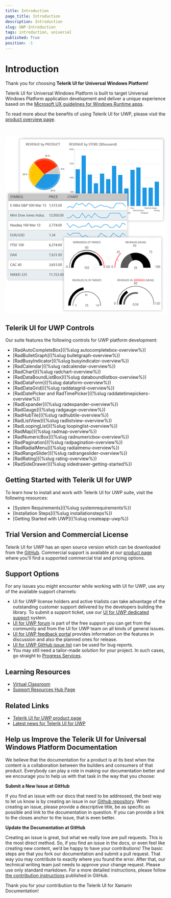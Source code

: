```yaml
---
title: Introduction
page_title: Introduction
description: Introduction
slug: UWP-Introduction
tags: introduction, universal
published: True
position: -1
---
```


# Introduction

Thank you for choosing **Telerik UI for Universal Windows Platform!**

Telerik UI for Universal Windows Platform is built to target Universal Windows Platform application development and deliver a unique experience based on the [Microsoft UX guidelines for Windows Runtime apps](http://msdn.microsoft.com/en-us/library/windows/apps/hh465424.aspx).  

To read more about the benefits of using Telerik UI for UWP, please visit the [product overview page](https://www.telerik.com/universal-windows-platform-ui).

<style>
/* UWP download trial button */
div#uwp_trial {
	text-align: center !important;
}

div#uwp_trial .uwp_download_btn {	
	color: #fff;
	background-color: #e74b3c;
	padding:.44em .9em .52em;
	font-size: 20px;
	font-weight:400;
	letter-spacing:-.025em;
	position:relative;
	display:inline-block;
	line-height:1.2;
	-webkit-transition:color .2s ease,background-color .2s ease;
	transition:color .2s ease,background-color .2s ease;
	border-radius:2px;
	-webkit-appearance:none;
	font-family:Metric,Arial,Gadget,sans-serif;
	text-align:center	
}
</style>

<script type="text/javascript">

  $(document).ready(function(){
	  var $btnWin = $(".js-btnWin");
      $btnWin.show();
  });

</script>

<div id="uwp_trial">
<br />
<a href="https://www.telerik.com/download-trial-file/v2-b/ui-for-universal-windows-platform" class="uwp_download_btn js-btnWin" style="display: none">Download Free Trial</a>
</div>

![Telerik UI for UWP](uwp-introduction.png)

## Telerik UI for UWP Controls

Our suite features the following controls for UWP platform development:

* [RadAutoCompleteBox]({%slug autocompletebox-overview%})
* [RadBulletGraph]({%slug bulletgraph-overview%}) 
* [RadBusyIndicator]({%slug busyindicator-overview%}) 
* [RadCalendar]({%slug radcalendar-overview%}) 
* [RadChart]({%slug radchart-overview%}) 
* [RadDataBoundListBox]({%slug databoundlistbox-overview%}) 
* [RadDataForm]({%slug dataform-overview%})
* [RadDataGrid]({%slug raddatagrid-overview%}) 
* [RadDatePicker and RadTimePicker]({%slug raddatetimepickers-overview%}) 
* [RadExpander]({%slug radexpander-overview%}) 
* [RadGauge]({%slug radgauge-overview%}) 
* [RadHubTile]({%slug radhubtile-overview%}) 
* [RadListView]({%slug radlistview-overview%}) 
* [RadLoopingList]({%slug loopinglist-overview%}) 
* [RadMap]({%slug radmap-overview%}) 
* [RadNumericBox]({%slug radnumericbox-overview%}) 
* [RadPagination]({%slug radpagination-overview%}) 
* [RadRadialMenu]({%slug radialmenu-overview%}) 
* [RadRangeSlider]({%slug radrangeslider-overview%}) 
* [RadRating]({%slug rating-overview%})
* [RadSideDrawer]({%slug sidedrawer-getting-started%})

## Getting Started with Telerik UI for UWP

To learn how to install and work with Telerik UI for UWP suite, visit the following resources:

* [System Requirements]({%slug systemrequirements%})
* [Installation Steps]({%slug installationsteps%})
* [Getting Started with UWP]({%slug createapp-uwp%})

## Trial Version and Commercial License

Telerik UI for UWP has an open source version which can be downloaded from the [GitHub](https://github.com/telerik/UI-For-UWP). Commercial support is available at our [product page](https://www.telerik.com/universal-windows-platform-ui) where you'll find a supported commercial trial and pricing options.

## Support Options

For any issues you might encounter while working with UI for UWP, use any of the available support channels:

- UI for UWP license holders and active trialists can take advantage of the outstanding customer support delivered by the developers building the library. To submit a support ticket, use our [UI for UWP dedicated support](https://www.telerik.com/account/support-tickets?pid=1653) system.
- [UI for UWP forum](https://www.telerik.com/forums/ui-for-universal-windows-platform) is part of the free support you can get from the community and from the UI for UWP team on all kinds of general issues.
- [UI for UWP feedback portal](https://feedback.telerik.com/uwp) provides information on the features in discussion and also the planned ones for release.
- [UI for UWP GitHub issue list](https://github.com/telerik/UI-For-UWP/issues) can be used for bug reports.
- You may still need a tailor-made solution for your project. In such cases, go straight to [Progress Services](https://www.progress.com/services).
  
## Learning Resources

* [Virtual Classroom](https://progress.exceedlms.com/student/path/369640-telerik-uwp)
* [Support Resources Hub Page](https://www.telerik.com/support/uwp)
  
## Related Links

- [Telerik UI for UWP product page](https://www.telerik.com/universal-windows-platform-ui)
- [Latest news for Telerik UI for UWP](https://www.telerik.com/support/whats-new/uwp)

## Help us Improve the Telerik UI for Universal Windows Platform Documentation

We believe that the documentation for a product is at its best when the content is a collaboration between the builders and consumers of that product. Everybody can play a role in making our documentation better and we encourage you to help us with that task in the way that you choose:

__Submit a New Issue at GitHub__

If you find an issue with our docs that need to be addressed, the best way to let us know is by creating an issue in our [Github repository](https://github.com/telerik/uwp-docs/issues/new). When creating an issue, please provide a descriptive title, be as specific as possible and link to the documentation in question. If you can provide a link to the closes anchor to the issue, that is even better.

__Update the Documentation at GitHub__

Creating an issue is great, but what we really love are pull requests. This is the most direct method.  So, if you find an issue in the docs, or even feel like creating new content, we’d be happy to have your contributions! The basic steps are that you fork our documentation and submit a pull request. That way you may contribute to exactly where you found the error.  After that, our technical writing team just needs to approve your change request. Please use only standard markdown. For a more detailed instructions, please follow [the contribution instructions](https://github.com/telerik/uwp-docs/blob/master/README.md) published in GitHub.

Thank you for your contribution to the Telerik UI for Xamarin Documentation!

